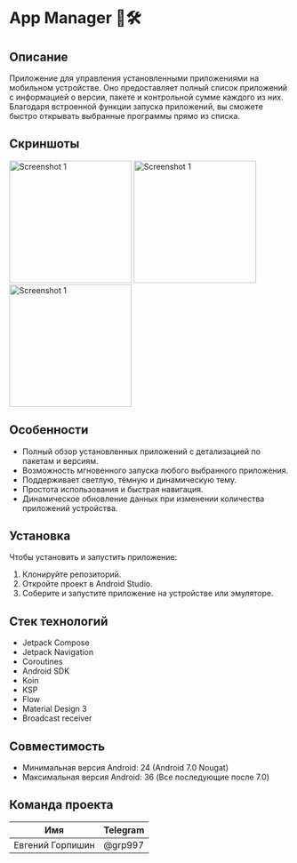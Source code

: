 # App Manager 📱🛠️

## Описание

Приложение для управления установленными приложениями на мобильном устройстве. Оно предоставляет
полный список приложений с информацией о версии, пакете и контрольной сумме каждого из них.
Благодаря встроенной функции запуска приложений, вы сможете быстро открывать выбранные программы
прямо из списка.

## Скриншоты

<img src="https://github.com/user-attachments/assets/51d1fd13-e117-4f3c-b801-b9bc33f7cafc" alt="Screenshot 1" width="220"/>
<img src="https://github.com/user-attachments/assets/1f2cb311-6640-4567-9eaa-1ccacfb0fcb1" alt="Screenshot 1" width="220"/>
<img src="https://github.com/user-attachments/assets/b27ea74d-1648-4dda-9881-98cb38056347" alt="Screenshot 1" width="220"/>

## Особенности

- Полный обзор установленных приложений с детализацией по пакетам и версиям.
- Возможность мгновенного запуска любого выбранного приложения.
- Поддерживает светлую, тёмную и динамическую тему.
- Простота использования и быстрая навигация.
- Динамическое обновление данных при изменении количества приложений устройства.

## Установка

Чтобы установить и запустить приложение:

1. Клонируйте репозиторий.
2. Откройте проект в Android Studio.
3. Соберите и запустите приложение на устройстве или эмуляторе.

## Стек технологий

- Jetpack Compose
- Jetpack Navigation
- Coroutines
- Android SDK
- Koin
- KSP
- Flow
- Material Design 3
- Broadcast receiver

## Совместимость

- Минимальная версия Android: 24 (Android 7.0 Nougat)
- Максимальная версия Android: 36 (Все последующие после 7.0)

## Команда проекта

| Имя              | Telegram |
|------------------|----------|
| Евгений Горпишин | @grp997  |

